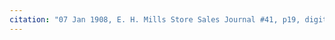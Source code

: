 ```yaml
---
citation: "07 Jan 1908, E. H. Mills Store Sales Journal #41, p19, digital photograph of book owned by Brooktondale collector."
---
```


